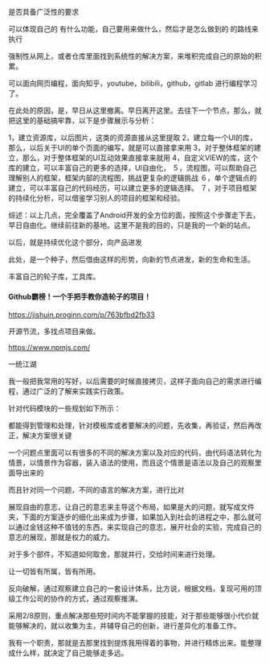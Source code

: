 是否具备广泛性的要求


 可以体现自己的 有什么功能，自己要用来做什么，然后才是怎么做到的 的路线来执行

 强制性从网上，或者仓库里面找到系统性的解决方案，来堆积完成自己的原始的积累。

 可以面向网页编程，面向知乎，youtube，bilibili，github，gitlab 进行编程学习了。



在此处的原因，是，早日从这里撤离。早日离开这里。去往下一个节点，那么，就把这里的基础搞牢靠，以下是步骤展示与分析：

1，建立资源库，以后图片，这类的资源直接从这里提取
2，建立每一个UI的库，那么，以后关于UI的单个页面的编写，就是可以直接拿来用
3，对于整体框架的建立，那么，对于整体框架的UI互动效果直接拿来就用
4，自定义VIEW的库，这个库的建立，可以丰富自己的更多的选择，UI自由化，
５，流程图，可以帮助自己理解别人的框架，框架内部的流程图，挑战更复杂的逻辑挑战
６，单个逻辑点的建立，可以丰富自己的代码经历，可以建立更多的逻辑选择。
７，对于项目框架的持续化分析，可以借鉴学习别人的项目的框架和经验。

综述：以上几点，完全覆盖了Android开发的全方位的面，按照这个步骤走下去，早日自由化。继续前往新的基地。这里不是我的目的，只是我的一个新的站点。

以后，就是持续优化这个部分，向产品进发



此处，是一个种子，然后借由这样的形势，向新的节点进发，新的生命和生活。



丰富自己的轮子库，工具库。

#### Github霸榜！一个手把手教你造轮子的项目！

https://jishuin.proginn.com/p/763bfbd2fb33

开源节流，多找点项目来做。

https://www.npmjs.com/

一统江湖

我一般把我常用的写好，以后需要的时候直接拷贝，这样子面向自己的需求进行编程，通过广泛的了解来实践实行政策。

针对代码模块的一些规划如下所示：

都能得到管理和处理，针对模板库或者要解决的问题，先收集，再验证，然后再改正，解决方案很关键

一个问题点里面可以有很多的不同的解决方案以及对应的代码，由代码语法转化为情景，以情景作为容器，装入语法的使用，而且这个情景是语法以及自己的观察里面导出来的

而且针对同一个问题，不同的语言的解决方案，进行比对

展现自由的意志，让自己的意志来主导这个布局，如果是大的问题，就写成文件夹，下面的方案逐步的细化出来成为步骤，如果加入到社会的进程之中，那么就可以通过金钱这种不值钱的东西，来实现自己的意志，展开社会的实验，完成自己的意志的展现，那就是权力的威力。

对于多个部件，不知道如何取舍，那就并行，交给时间来进行处理。

让一切皆有所属，皆有所用。

反向破解，通过观察建立自己的一套设计体系，比方说，根据文档，复现可用的顶级工作公司的协作的方式，通过观察推演。

采用2/8原则，重点解决那些短时间内不能掌握的技能，对于那些能够很小代价就能够解决的，就以收集为主，并辅导自己的创新，进行差异化的准备工作。

我有一个职责，那就是去那里找到提炼我用得着的事物，并进行精炼出来。能整理成什么样，就决定了自己能够走多远。